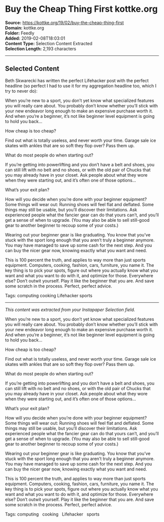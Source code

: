 # Buy the Cheap Thing First kottke.org

**Source:** https://kottke.org/19/02/buy-the-cheap-thing-first  
**Domain:** kottke.org  
**Folder:** Feedly  
**Added:** 2019-02-08T18:03:01  
**Content Type:** Selection Content Extracted  
**Selection Length:** 2,193 characters  


---

## Selected Content

Beth Skwarecki has written the perfect Lifehacker post with the perfect headline (so perfect I had to use it for my aggregation headline too, which I try to never do):

When you’re new to a sport, you don’t yet know what specialized features you will really care about. You probably don’t know whether you’ll stick with your new endeavor long enough to make an expensive purchase worth it. And when you’re a beginner, it’s not like beginner level equipment is going to hold you back…

How cheap is too cheap?

Find out what is totally useless, and never worth your time. Garage sale ice skates with ankles that are so soft they flop over? Pass them up.

What do most people do when starting out?

If you’re getting into powerlifting and you don’t have a belt and shoes, you can still lift with no belt and no shoes, or with the old pair of Chucks that you may already have in your closet. Ask people about what they wore when they were starting out, and it’s often one of those options…

What’s your exit plan?

How will you decide when you’re done with your beginner equipment? Some things will wear out: Running shoes will feel flat and deflated. Some things may still be usable, but you’ll discover their limitations. Ask experienced people what the fancier gear can do that yours can’t, and you’ll get a sense of when to upgrade. (You may also be able to sell still-good gear to another beginner to recoup some of your costs.)

Wearing out your beginner gear is like graduating. You know that you’ve stuck with the sport long enough that you aren’t truly a beginner anymore. You may have managed to save up some cash for the next step. And you can buy the nicer gear now, knowing exactly what you want and need.

This is 100 percent the truth, and applies to way more than just sports equipment. Computers, cooking, fashion, cars, furniture, you name it. The key thing is to pick your spots, figure out where you actually know what you want and what you want to do with it, and optimize for those. Everywhere else? Don’t outwit yourself. Play it like the beginner that you are. And save some scratch in the process. Perfect, perfect advice.

Tags: computing cooking Lifehacker sports

---

*This content was extracted from your Instapaper Selection field.*

When you’re new to a sport, you don’t yet know what specialized features you will really care about. You probably don’t know whether you’ll stick with your new endeavor long enough to make an expensive purchase worth it. And when you’re a beginner, it’s not like beginner level equipment is going to hold you back…

How cheap is too cheap?

Find out what is totally useless, and never worth your time. Garage sale ice skates with ankles that are so soft they flop over? Pass them up.

What do most people do when starting out?

If you’re getting into powerlifting and you don’t have a belt and shoes, you can still lift with no belt and no shoes, or with the old pair of Chucks that you may already have in your closet. Ask people about what they wore when they were starting out, and it’s often one of those options…

What’s your exit plan?

How will you decide when you’re done with your beginner equipment? Some things will wear out: Running shoes will feel flat and deflated. Some things may still be usable, but you’ll discover their limitations. Ask experienced people what the fancier gear can do that yours can’t, and you’ll get a sense of when to upgrade. (You may also be able to sell still-good gear to another beginner to recoup some of your costs.)

Wearing out your beginner gear is like graduating. You know that you’ve stuck with the sport long enough that you aren’t truly a beginner anymore. You may have managed to save up some cash for the next step. And you can buy the nicer gear now, knowing exactly what you want and need.

This is 100 percent the truth, and applies to way more than just sports equipment. Computers, cooking, fashion, cars, furniture, you name it. The key thing is to pick your spots, figure out where you actually know what you want and what you want to do with it, and optimize for those. Everywhere else? Don’t outwit yourself. Play it like the beginner that you are. And save some scratch in the process. Perfect, perfect advice.

Tags: computing   cooking   Lifehacker   sports

